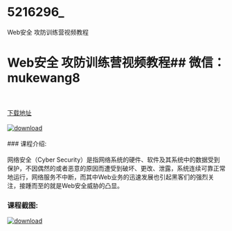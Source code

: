 # 5216296_
Web安全 攻防训练营视频教程
# Web安全 攻防训练营视频教程## 微信：mukewang8
<br/></br>[下载地址](http://www.36tz.cn/article/5216296 "下载地址")
<br/></br>[![download](http://36tz.cn/muke_img/2020_11_1-75-300x216.png "下载地址")](http://www.36tz.cn/article/5216296 "下载地址")
<br/></br>### 课程介绍:<br/></br>网络安全（Cyber Security）是指网络系统的硬件、软件及其系统中的数据受到保护，不因偶然的或者恶意的原因而遭受到破坏、更改、泄露，系统连续可靠正常地运行，网络服务不中断，而其中Web业务的迅速发展也引起黑客们的强烈关注，接踵而至的就是Web安全威胁的凸显。

### 课程截图:
[![download](http://36tz.cn/muke_img/2020_11_2-74.png "下载地址")](http://www.36tz.cn/article/5216296 "下载地址")
